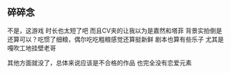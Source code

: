 ## 碎碎念
不是，这游戏
时长也太短了吧
而且CV夹的让我以为是嘉然和塔菲
背景实拍倒是还算可以？吃惯了细粮，偶尔吃吃粗粮感觉还算挺新鲜
剧本也算有些乐子
尤其是嘎吹工地挂壁老哥

其他方面就没了，总体来说应该是不合格的作品
也完全没有恋爱元素
